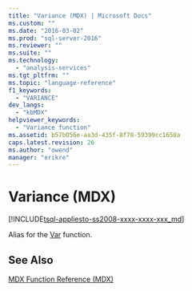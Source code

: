 ```yaml
---
title: "Variance (MDX) | Microsoft Docs"
ms.custom: ""
ms.date: "2016-03-02"
ms.prod: "sql-server-2016"
ms.reviewer: ""
ms.suite: ""
ms.technology: 
  - "analysis-services"
ms.tgt_pltfrm: ""
ms.topic: "language-reference"
f1_keywords: 
  - "VARIANCE"
dev_langs: 
  - "kbMDX"
helpviewer_keywords: 
  - "Variance function"
ms.assetid: b57b056e-aa3d-435f-8f78-59399cc1650a
caps.latest.revision: 26
ms.author: "owend"
manager: "erikre"
---
```

# Variance (MDX)
[!INCLUDE[tsql-appliesto-ss2008-xxxx-xxxx-xxx_md](../a9retired/includes/tsql-appliesto-ss2008-xxxx-xxxx-xxx-md.md)]

  Alias for the [Var](../mdx/var-mdx.md) function.  
  
## See Also  
 [MDX Function Reference &#40;MDX&#41;](../mdx/mdx-function-reference-mdx.md)  
  
  
